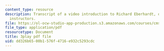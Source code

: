 ```yaml
---
content_type: resource
description: Transcript of a video introduction to Richard Eberhardt, one of the course
  instructors.
file: https://ol-ocw-studio-app-production.s3.amazonaws.com/courses/cms-611j-creating-video-games-fall-2014/dd326b6500b1576f4716e932c5293cdc_HpACiptk990.pdf
file_type: application/pdf
resourcetype: Document
title: 3play pdf file
uid: dd326b65-00b1-576f-4716-e932c5293cdc
---
```


